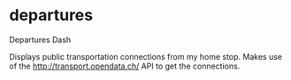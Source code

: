 departures
==========

Departures Dash

Displays public transportation connections from my home stop. Makes use of the http://transport.opendata.ch/ API to get the connections.
